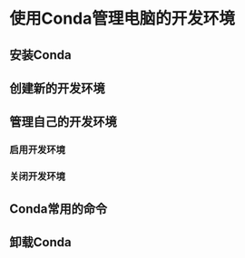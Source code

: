 # 使用Conda管理电脑的开发环境

## 安装Conda

## 创建新的开发环境

## 管理自己的开发环境

### 启用开发环境
### 关闭开发环境

## Conda常用的命令

## 卸载Conda
